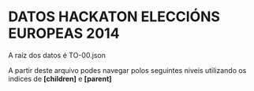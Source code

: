 DATOS HACKATON ELECCIÓNS EUROPEAS 2014
================================

A raíz dos datos é TO-00.json

A partir deste arquivo podes navegar polos seguintes niveis utilizando os indices de **[children]** e **[parent]**